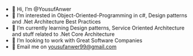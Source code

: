 - 👋 Hi, I’m @YousufAnwer
- 👀 I’m interested in Object-Oriented-Programming in c#, Design patterns and .Net Architecture Best Practices
- 🌱 I’m currently learning Design patterns, Service Oriented Architecture and stuff related to .Net Core Architecture
- 💞️ I’m looking to work with Great Software Companies
- :e-mail: Email me on yousufanwer99@gmail.com

<!---
YousufAnwer/YousufAnwer is a ✨ special ✨ repository because its `README.md` (this file) appears on your GitHub profile.
You can click the Preview link to take a look at your changes.
--->
